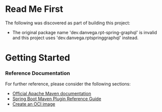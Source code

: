 # Read Me First
The following was discovered as part of building this project:

* The original package name 'dev.danvega.rpt-spring-graphql' is invalid and this project uses 'dev.danvega.rptspringgraphql' instead.

# Getting Started

### Reference Documentation
For further reference, please consider the following sections:

* [Official Apache Maven documentation](https://maven.apache.org/guides/index.html)
* [Spring Boot Maven Plugin Reference Guide](https://docs.spring.io/spring-boot/docs/2.7.1/maven-plugin/reference/html/)
* [Create an OCI image](https://docs.spring.io/spring-boot/docs/2.7.1/maven-plugin/reference/html/#build-image)

